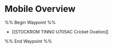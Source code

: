 # Mobile Overview

%% Begin Waypoint %%
- [[STOCKROM TINNO U705AC Cricket Ovation]]

%% End Waypoint %%
